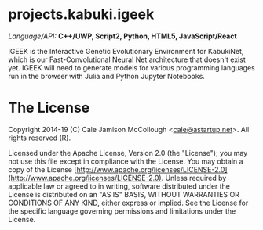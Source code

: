 # projects.kabuki.igeek

*Language/API:* **C++/UWP, Script2, Python, HTML5, JavaScript/React**

IGEEK is the Interactive Genetic Evolutionary Environment for KabukiNet, which is our Fast-Convolutional Neural Net architecture that doesn't exist yet. IGEEK will need to generate models for various programming languages run in the browser with Julia and Python Jupyter Notebooks.

# The License

Copyright 2014-19 (C) Cale Jamison McCollough <<cale@astartup.net>>. All rights reserved (R).

Licensed under the Apache License, Version 2.0 (the "License"); you may not use this file except in compliance with the License. You may obtain a copy of the License [http://www.apache.org/licenses/LICENSE-2.0](http://www.apache.org/licenses/LICENSE-2.0). Unless required by applicable law or agreed to in writing, software distributed under the License is distributed on an "AS IS" BASIS, WITHOUT WARRANTIES OR CONDITIONS OF ANY KIND, either express or implied. See the License for the specific language governing permissions and limitations under the License.
